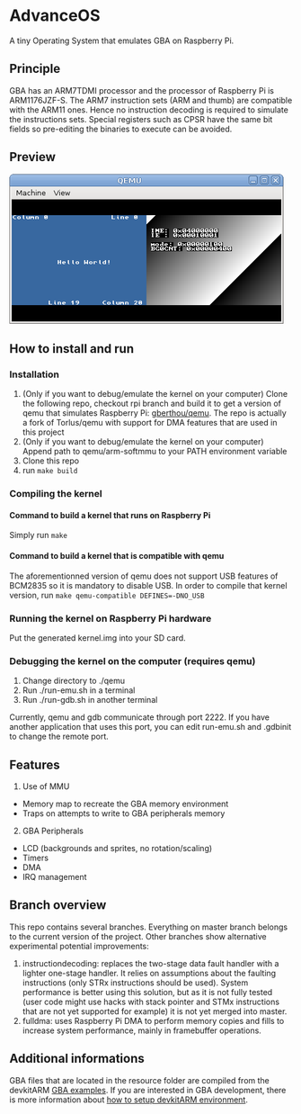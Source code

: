 # AdvanceOS
A tiny Operating System that emulates GBA on Raspberry Pi.

## Principle
GBA has an ARM7TDMI processor and the processor of Raspberry Pi is ARM1176JZF-S. The ARM7 instruction sets (ARM and thumb) are compatible with the ARM11 ones. Hence no instruction decoding is required to simulate the instructions sets. Special registers such as CPSR have the same bit fields so pre-editing the binaries to execute can be avoided.

## Preview
![alt text](https://github.com/gberthou/AdvanceOS/blob/master/images/ansi_console.png "ansi_console demo")

## How to install and run
### Installation
1. (Only if you want to debug/emulate the kernel on your computer)  Clone the following repo, checkout rpi branch and build it to get a version of qemu that simulates Raspberry Pi: [gberthou/qemu](https://github.com/gberthou/qemu/tree/rpi). The repo is actually a fork of Torlus/qemu with support for DMA features that are used in this project
2. (Only if you want to debug/emulate the kernel on your computer)  Append path to qemu/arm-softmmu to your PATH environment variable
3. Clone this repo
4. run `make build`

### Compiling the kernel

#### Command to build a kernel that runs on Raspberry Pi
Simply run `make`

#### Command to build a kernel that is compatible with qemu
The aforementionned version of qemu does not support USB features of BCM2835 so it is mandatory to disable USB.
In order to compile that kernel version, run `make qemu-compatible DEFINES=-DNO_USB`

### Running the kernel on Raspberry Pi hardware
Put the generated kernel.img into your SD card.

### Debugging the kernel on the computer (requires qemu)
1. Change directory to ./qemu
2. Run ./run-emu.sh in a terminal
3. Run ./run-gdb.sh in another terminal

Currently, qemu and gdb communicate through port 2222. If you have another application that uses this port, you can edit run-emu.sh and .gdbinit to change the remote port.

## Features
1. Use of MMU
  * Memory map to recreate the GBA memory environment
  * Traps on attempts to write to GBA peripherals memory
2. GBA Peripherals
  * LCD (backgrounds and sprites, no rotation/scaling)
  * Timers
  * DMA
  * IRQ management

## Branch overview
This repo contains several branches. Everything on master branch belongs to the current version of the project. Other branches show alternative experimental potential improvements:

1. instructiondecoding: replaces the two-stage data fault handler with a lighter one-stage handler. It relies on assumptions about the faulting instructions (only STRx instructions should be used). System performance is better using this solution, but as it is not fully tested (user code might use hacks with stack pointer and STMx instructions that are not yet supported for example) it is not yet merged into master.
2. fulldma: uses Raspberry Pi DMA to perform memory copies and fills to increase system performance, mainly in framebuffer operations.

## Additional informations
GBA files that are located in the resource folder are compiled from the devkitARM [GBA examples](http://sourceforge.net/projects/devkitpro/files/examples/gba/). If you are interested in GBA development, there is more information about [how to setup devkitARM environment](http://devkitpro.org/wiki/Getting_Started/devkitARM).
